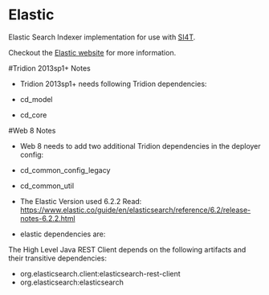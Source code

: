 Elastic
=======

Elastic Search Indexer implementation for use with <a href="http://si4t.github.io">SI4T</a>.


Checkout the <a href="https://www.elastic.co/guide/en/elasticsearch/reference/current/getting-started.html">Elastic website</a> for more information.  

#Tridion 2013sp1+ Notes
- Tridion 2013sp1+ needs following Tridion dependencies:

- cd_model
- cd_core

#Web 8 Notes
 
- Web 8 needs to add two additional Tridion dependencies in the deployer config:

- cd_common_config_legacy
- cd_common_util

- The Elastic Version used 6.2.2 Read: https://www.elastic.co/guide/en/elasticsearch/reference/6.2/release-notes-6.2.2.html

- elastic dependencies are:

The High Level Java REST Client depends on the following artifacts and their transitive dependencies:

- org.elasticsearch.client:elasticsearch-rest-client
- org.elasticsearch:elasticsearch
